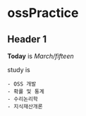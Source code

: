 # ossPractice

## Header 1

**Today** is *March/fifteen*

study is
```
- OSS 개발
- 확률 및 통계
- 수리논리학
- 지식재산개론
```
